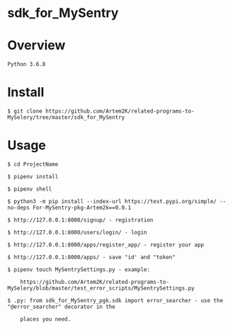 # sdk_for_MySentry

# Overview
    Python 3.6.8
    
# Install

    $ git clone https://github.com/Artem2K/related-programs-to-MySelery/tree/master/sdk_for_MySentry
    
# Usage
    
    $ cd ProjectName
    
    $ pipenv install
    
    $ pipenv shell
    
    $ python3 -m pip install --index-url https://test.pypi.org/simple/ --no-deps For-MySentry-pkg-Artem2k==0.0.1
    
    $ http://127.0.0.1:8000/signup/ - registration

    $ http://127.0.0.1:8000/users/login/ - login
    
    $ http://127.0.0.1:8000/apps/register_app/ - register your app
    
    $ http://127.0.0.1:8000/apps/ - save "id' and "token"
 
    $ pipenv touch MySentrySettings.py - example:
        
        https://github.com/Artem2K/related-programs-to-MySelery/blob/master/test_error_scripts/MySentrySettings.py
    
    $ .py: from sdk_for_MySentry_pgk.sdk import error_searcher - use the "@error_searcher" decorator in the 

        places you need.
        
    


